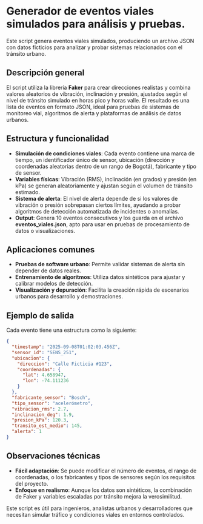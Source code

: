 # Generador de eventos viales simulados para análisis y pruebas.

Este script genera eventos viales simulados, produciendo un archivo JSON con datos ficticios para analizar y probar sistemas relacionados con el tránsito urbano.

## Descripción general

El script utiliza la librería **Faker** para crear direcciones realistas y combina valores aleatorios de vibración, inclinación y presión, ajustados según el nivel de tránsito simulado en horas pico y horas valle. El resultado es una lista de eventos en formato JSON, ideal para pruebas de sistemas de monitoreo vial, algoritmos de alerta y plataformas de análisis de datos urbanos.

## Estructura y funcionalidad

- **Simulación de condiciones viales**: Cada evento contiene una marca de tiempo, un identificador único de sensor, ubicación (dirección y coordenadas aleatorias dentro de un rango de Bogotá), fabricante y tipo de sensor.
- **Variables físicas**: Vibración (RMS), inclinación (en grados) y presión (en kPa) se generan aleatoriamente y ajustan según el volumen de tránsito estimado.
- **Sistema de alerta**: El nivel de alerta depende de si los valores de vibración o presión sobrepasan ciertos límites, ayudando a probar algoritmos de detección automatizada de incidentes o anomalías.
- **Output**: Genera 10 eventos consecutivos y los guarda en el archivo **eventos_viales.json**, apto para usar en pruebas de procesamiento de datos o visualizaciones.

## Aplicaciones comunes

- **Pruebas de software urbano**: Permite validar sistemas de alerta sin depender de datos reales.
- **Entrenamiento de algoritmos**: Utiliza datos sintéticos para ajustar y calibrar modelos de detección.
- **Visualización y depuración**: Facilita la creación rápida de escenarios urbanos para desarrollo y demostraciones.

## Ejemplo de salida

Cada evento tiene una estructura como la siguiente:

```json
{
  "timestamp": "2025-09-08T01:02:03.456Z",
  "sensor_id": "SENS_251",
  "ubicacion": {
    "direccion": "Calle Ficticia #123",
    "coordenadas": {
      "lat": 4.658947,
      "lon": -74.111236
    }
  },
  "fabricante_sensor": "Bosch",
  "tipo_sensor": "acelerómetro",
  "vibracion_rms": 2.7,
  "inclinacion_deg": 1.9,
  "presion_kPa": 120.3,
  "transito_est_medio": 145,
  "alerta": 1
}
```


## Observaciones técnicas

- **Fácil adaptación**: Se puede modificar el número de eventos, el rango de coordenadas, o los fabricantes y tipos de sensores según los requisitos del proyecto.
- **Enfoque en realismo**: Aunque los datos son sintéticos, la combinación de Faker y variables escaladas por tránsito mejora la verosimilitud.

Este script es útil para ingenieros, analistas urbanos y desarrolladores que necesitan simular tráfico y condiciones viales en entornos controlados.
